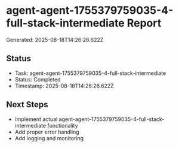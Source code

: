 # agent-agent-1755379759035-4-full-stack-intermediate Report

Generated: 2025-08-18T14:26:26.622Z

## Status
- Task: agent-agent-1755379759035-4-full-stack-intermediate
- Status: Completed
- Timestamp: 2025-08-18T14:26:26.622Z

## Next Steps
- Implement actual agent-agent-1755379759035-4-full-stack-intermediate functionality
- Add proper error handling
- Add logging and monitoring
